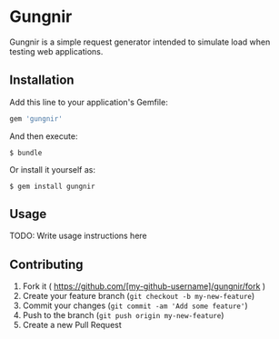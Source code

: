 # Gungnir

Gungnir is a simple request generator intended to simulate load when testing web applications.

## Installation

Add this line to your application's Gemfile:

```ruby
gem 'gungnir'
```

And then execute:

    $ bundle

Or install it yourself as:

    $ gem install gungnir

## Usage

TODO: Write usage instructions here

## Contributing

1. Fork it ( https://github.com/[my-github-username]/gungnir/fork )
2. Create your feature branch (`git checkout -b my-new-feature`)
3. Commit your changes (`git commit -am 'Add some feature'`)
4. Push to the branch (`git push origin my-new-feature`)
5. Create a new Pull Request
